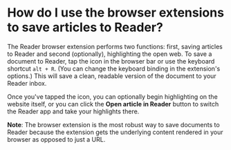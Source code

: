 # How do I use the browser extensions to save articles to Reader?

The Reader browser extension performs two functions: first, saving articles to Reader and second (optionally), highlighting the open web. To save a document to Reader, tap the icon in the browser bar or use the keyboard shortcut `alt + R`. (You can change the keyboard binding in the extension's options.) This will save a clean, readable version of the document to your Reader inbox.

Once you've tapped the icon, you can optionally begin highlighting on the website itself, or you can click the **Open article in Reader** button to switch the Reader app and take your highlights there.

**Note**: The browser extension is the most robust way to save documents to Reader because the extension gets the underlying content rendered in your browser as opposed to just a URL.
